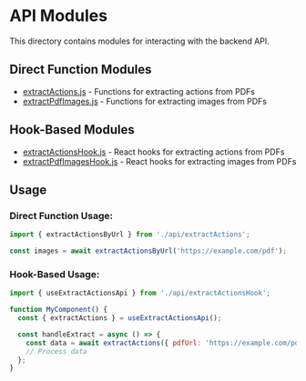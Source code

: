# API Modules

This directory contains modules for interacting with the backend API.

## Direct Function Modules

- [extractActions.js](file:///c:/Users/danie/Documents/mobius-games-tutorial-generator/client/src/api/extractActions.js) - Functions for extracting actions from PDFs
- [extractPdfImages.js](file:///c:/Users/danie/Documents/mobius-games-tutorial-generator/client/src/api/extractPdfImages.js) - Functions for extracting images from PDFs

## Hook-Based Modules

- [extractActionsHook.js](file:///c:/Users/danie/Documents/mobius-games-tutorial-generator/client/src/api/extractActionsHook.js) - React hooks for extracting actions from PDFs
- [extractPdfImagesHook.js](file:///c:/Users/danie/Documents/mobius-games-tutorial-generator/client/src/api/extractPdfImagesHook.js) - React hooks for extracting images from PDFs

## Usage

### Direct Function Usage:

```javascript
import { extractActionsByUrl } from './api/extractActions';

const images = await extractActionsByUrl('https://example.com/pdf');
```

### Hook-Based Usage:

```javascript
import { useExtractActionsApi } from './api/extractActionsHook';

function MyComponent() {
  const { extractActions } = useExtractActionsApi();

  const handleExtract = async () => {
    const data = await extractActions({ pdfUrl: 'https://example.com/pdf' });
    // Process data
  };
}
```
